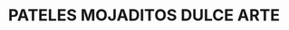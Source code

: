 ---
title: "PATELES MOJADITOS DULCE ARTE"
url: /quito/pateles-mojaditos-dulce-arte/
shop: Konditorei
---